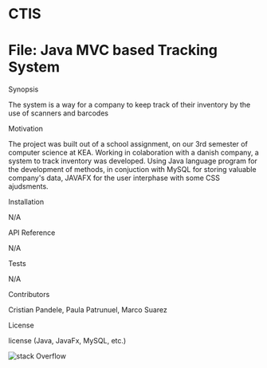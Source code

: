 # CTIS
# File: Java MVC based Tracking System

Synopsis

The system is a way for a company to keep track of their inventory by the use of scanners and barcodes


Motivation

The project was built out of a school assignment, on our 3rd semester of computer science at KEA. Working in colaboration with a danish company, a system to track inventory was developed. Using Java language program for the development of methods, in conjuction with MySQL for storing valuable company's data, JAVAFX for the user interphase with some CSS ajudsments. 

Installation

N/A

API Reference

N/A

Tests

N/A

Contributors

Cristian Pandele, Paula Patrunuel, Marco Suarez

License

license (Java, JavaFx, MySQL, etc.)

![stack Overflow](http://lmsotfy.com/so.png)
